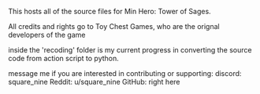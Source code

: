 This hosts all of the source files for Min Hero: Tower of Sages.

All credits and rights go to Toy Chest Games, who are the orignal developers of the game

inside the 'recoding' folder is my current progress in converting the source code from action script to python.


message me if you are interested in contributing or supporting:
discord: square_nine
Reddit: u/square_nine
GitHub: right here